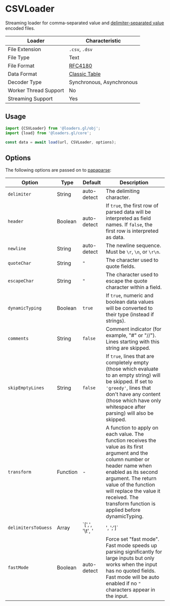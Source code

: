 # CSVLoader

Streaming loader for comma-separated value and [delimiter-separated value](https://en.wikipedia.org/wiki/Delimiter-separated_values) encoded files.

| Loader                | Characteristic                                       |
| --------------------- | ---------------------------------------------------- |
| File Extension        | `.csv`, `.dsv`                                       |
| File Type             | Text                                                 |
| File Format           | [RFC4180](https://tools.ietf.org/html/rfc4180)       |
| Data Format           | [Classic Table](/docs/specifications/category-table) |
| Decoder Type          | Synchronous, Asynchronous                            |
| Worker Thread Support | No                                                   |
| Streaming Support     | Yes                                                  |

## Usage

```js
import {CSVLoader} from '@loaders.gl/obj';
import {load} from '@loaders.gl/core';

const data = await load(url, CSVLoader, options);
```

## Options

The following options are passed on to [papaparse](https://www.papaparse.com/docs#config):

| Option              | Type     | Default                 | Description                                                                                                                                                                                                                                                                                     |
| ------------------- | -------- | ----------------------- | ----------------------------------------------------------------------------------------------------------------------------------------------------------------------------------------------------------------------------------------------------------------------------------------------- |
| `delimiter`         | String   | auto-detect             | The delimiting character.                                                                                                                                                                                                                                                                       |
| `header`            | Boolean  | auto-detect             | If `true`, the first row of parsed data will be interpreted as field names. If `false`, the first row is interpreted as data.                                                                                                                                                                   |
| `newline`           | String   | auto-detect             | The newline sequence. Must be `\r`, `\n`, or `\r\n`.                                                                                                                                                                                                                                            |
| `quoteChar`         | String   | `"`                     | The character used to quote fields.                                                                                                                                                                                                                                                             |
| `escapeChar`        | String   | `"`                     | The character used to escape the quote character within a field.                                                                                                                                                                                                                                |
| `dynamicTyping`     | Boolean  | `true`                  | If `true`, numeric and boolean data values will be converted to their type (instead if strings).                                                                                                                                                                                                |
| `comments`          | String   | `false`                 | Comment indicator (for example, "#" or "//"). Lines starting with this string are skipped.                                                                                                                                                                                                      |
| `skipEmptyLines`    | String   | `false`                 | If `true`, lines that are completely empty (those which evaluate to an empty string) will be skipped. If set to `'greedy'`, lines that don't have any content (those which have only whitespace after parsing) will also be skipped.                                                            |
| `transform`         | Function | -                       | A function to apply on each value. The function receives the value as its first argument and the column number or header name when enabled as its second argument. The return value of the function will replace the value it received. The transform function is applied before dynamicTyping. |
| `delimitersToGuess` | Array    | `[',', '\t', '|', ';']` | An array of delimiters to guess from if the `delimiter` option is not set.                                                                                                                                                                                                                      |
| `fastMode`          | Boolean  | auto-detect             | Force set "fast mode". Fast mode speeds up parsing significantly for large inputs but only works when the input has no quoted fields. Fast mode will be auto enabled if no `"` characters appear in the input.                                                                                  |

